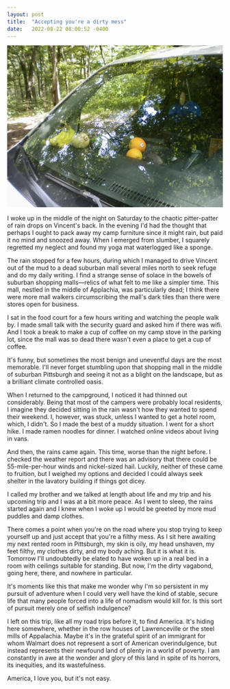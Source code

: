 ```yaml
---
layout: post
title:  "Accepting you're a dirty mess"
date:   2022-08-22 08:00:52 -0400
---
```


![Vincent, with fruit](/images/vincent-with-fruit.jpg)

I woke up in the middle of the night on Saturday to the chaotic
pitter-patter of rain drops on Vincent's back. In the evening I'd had the
thought that perhaps I ought to pack away my camp furniture since it might
rain, but paid it no mind and snoozed away. When I emerged from slumber,
I squarely regretted my neglect and found my yoga mat waterlogged like
a sponge.

The rain stopped for a few hours, during which I managed to drive Vincent
out of the mud to a dead suburban mall several miles north to seek refuge
and do my daily writing. I find a strange sense of solace in the bowels of
suburban shopping malls—relics of what felt to me like a simpler time.
This mall, nestled in the middle of Applachia, was particularly dead;
I think there were more mall walkers circumscribing the mall's dark tiles
than there were stores open for business.

I sat in the food court for a few hours writing and watching the people
walk by. I made small talk with the security guard and asked him if there
was wifi. And I took a break to make a cup of coffee on my camp stove in
the parking lot, since the mall was so dead there wasn't even a place to
get a cup of coffee.

It's funny, but sometimes the most benign and uneventful days are the most
memorable. I'll never forget stumbling upon that shopping mall in the
middle of suburban Pittsburgh and seeing it not as a blight on the
landscape, but as a brilliant climate controlled oasis. 

When I returned to the campground, I noticed it had thinned out
considerably. Being that most of the campers were probably local
residents, I imagine they decided sitting in the rain wasn't how they
wanted to spend their weekend. I, however, was stuck, unless I wanted to
get a hotel room, which, I didn't. So I made the best of a muddy
situation. I went for a short hike. I made ramen noodles for dinner.
I watched online videos about living in vans.

And then, the rains came again. This time, worse than the night before.
I checked the weather report and there was an advisory that there could be
55-mile-per-hour winds and nickel-sized hail. Luckily, neither of these
came to fruition, but I weighed my options and decided I could always seek
shelter in the lavatory building if things got dicey.

I called my brother and we talked at length about life and my trip and his
upcoming trip and I was at a bit more peace. As I went to sleep, the rains
started again and I knew when I woke up I would be greeted by more mud
puddles and damp clothes.

There comes a point when you're on the road where you stop trying to keep
yourself up and just accept that you're a filthy mess. As I sit here
awaiting my next rented room in Pittsburgh, my skin is oily, my head
unshaven, my feet filthy, my clothes dirty, and my body aching. But it is
what it is. Tomorrow I'll undoubtedly be elated to have woken up in a real
bed in a room with ceilings suitable for standing. But now, I'm the dirty
vagabond, going here, there, and nowhere in particular. 

It's moments like this that make me wonder why I'm so persistent in my
pursuit of adventure when I could very well have the kind of stable,
secure life that many people forced into a life of nomadism would kill
for. Is this sort of pursuit merely one of selfish indulgence?

I left on this trip, like all my road trips before it, to find America.
It's hiding here somewhere, whether in the row houses of Lawrenceville or
the steel mills of Appalachia. Maybe it's in the grateful spirit of an
immigrant for whom Walmart does not represent a sort of American
overindulgence, but instead represents their newfound land of plenty in
a world of poverty. I am constantly in awe at the wonder and glory of this
land in spite of its horrors, its inequities, and its wastefulness.

America, I love you, but it's not easy.



